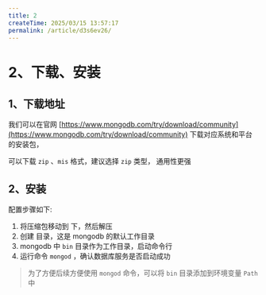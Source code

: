 ```yaml
---
title: 2
createTime: 2025/03/15 13:57:17
permalink: /article/d3s6ev26/
---
```

# 2、下载、安装

## 1、下载地址

我们可以在官网 [https://www.mongodb.com/try/download/community](https://www.mongodb.com/try/download/community) 下载对应系统和平台的安装包，

可以下载 `zip` 、`mis` 格式，建议选择 `zip` 类型， 通用性更强

## 2、安装

配置步骤如下:

1. 将压缩包移动到 <Folder path="C:\Program Files" />下，然后解压
2. 创建 <Folder path="C:\data\db" /> 目录，这是 mongodb 的默认工作目录
3. mongodb 中 `bin` 目录作为工作目录，启动命令行
4. 运行命令 `mongod` ，确认数据库服务是否启动成功

> 为了方便后续方便使用 `mongod` 命令，可以将 `bin` 目录添加到环境变量 `Path` 中
